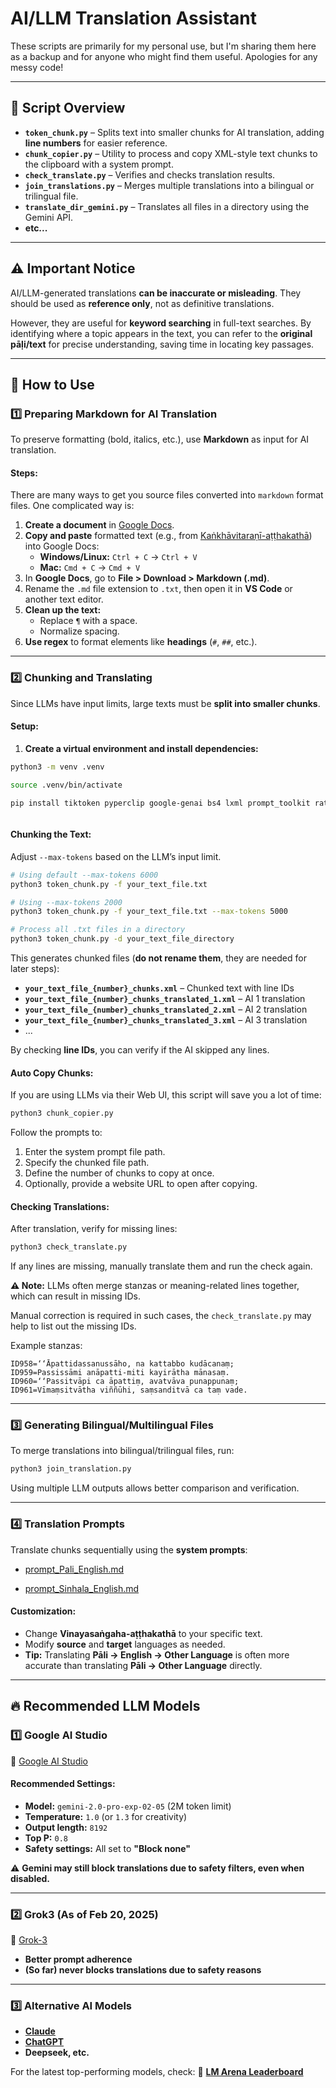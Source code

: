 # AI/LLM Translation Assistant  

These scripts are primarily for my personal use, but I'm sharing them here as a backup and for anyone who might find them useful. Apologies for any messy code!

---

## 📂 Script Overview

- **`token_chunk.py`** – Splits text into smaller chunks for AI translation, adding **line numbers** for easier reference.
- **`chunk_copier.py`** – Utility to process and copy XML-style text chunks to the clipboard with a system prompt.
- **`check_translate.py`** – Verifies and checks translation results.
- **`join_translations.py`** – Merges multiple translations into a bilingual or trilingual file.
- **`translate_dir_gemini.py`** – Translates all files in a directory using the Gemini API.
- **etc...**

---

## ⚠ Important Notice

AI/LLM-generated translations **can be inaccurate or misleading**. They should be used as **reference only**, not as definitive translations.

However, they are useful for **keyword searching** in full-text searches. By identifying where a topic appears in the text, you can refer to the **original pāḷi/text** for precise understanding, saving time in locating key passages.

---

## 🚀 How to Use

### 1️⃣ Preparing Markdown for AI Translation

To preserve formatting (bold, italics, etc.), use **Markdown** as input for AI translation.

#### Steps:

There are many ways to get you source files converted into `markdown` format files. One complicated way is:

1. **Create a document** in [Google Docs](https://docs.google.com/).
2. **Copy and paste** formatted text (e.g., from [Kaṅkhāvitaraṇī-aṭṭhakathā](https://tipitakapali.org/book/vin04t.nrf)) into Google Docs:
   - **Windows/Linux:** `Ctrl + C` → `Ctrl + V`
   - **Mac:** `Cmd + C` → `Cmd + V`
3. In **Google Docs**, go to **File > Download > Markdown (.md)**.
4. Rename the `.md` file extension to `.txt`, then open it in **VS Code** or another text editor.
5. **Clean up the text:**
   - Replace ` ¶ ` with a space.
   - Normalize spacing.
6. **Use regex** to format elements like **headings** (`#`, `##`, etc.).

---

### 2️⃣ Chunking and Translating

Since LLMs have input limits, large texts must be **split into smaller chunks**.

#### Setup:

1. **Create a virtual environment and install dependencies:**

```bash
python3 -m venv .venv   

source .venv/bin/activate

pip install tiktoken pyperclip google-genai bs4 lxml prompt_toolkit ratelimit pandoc pypandoc unidecode



```

#### Chunking the Text:
Adjust `--max-tokens` based on the LLM’s input limit.

```bash
# Using default --max-tokens 6000
python3 token_chunk.py -f your_text_file.txt

# Using --max-tokens 2000
python3 token_chunk.py -f your_text_file.txt --max-tokens 5000

# Process all .txt files in a directory
python3 token_chunk.py -d your_text_file_directory
```

This generates chunked files (**do not rename them**, they are needed for later steps):

- **`your_text_file_{number}_chunks.xml`** – Chunked text with line IDs
- **`your_text_file_{number}_chunks_translated_1.xml`** – AI 1 translation
- **`your_text_file_{number}_chunks_translated_2.xml`** – AI 2 translation
- **`your_text_file_{number}_chunks_translated_3.xml`** – AI 3 translation
- ...

By checking **line IDs**, you can verify if the AI skipped any lines.

#### Auto Copy Chunks:

If you are using LLMs via their Web UI, this script will save you a lot of time:

```bash
python3 chunk_copier.py
```

Follow the prompts to:
1. Enter the system prompt file path.
2. Specify the chunked file path.
3. Define the number of chunks to copy at once.
4. Optionally, provide a website URL to open after copying.

#### Checking Translations:
After translation, verify for missing lines:

```bash
python3 check_translate.py
```

If any lines are missing, manually translate them and run the check again.

**⚠ Note:** LLMs often merge stanzas or meaning-related lines together, which can result in missing IDs.

Manual correction is required in such cases, the `check_translate.py` may help to list out the missing IDs.

Example stanzas:

```plaintext
ID958=‘‘Āpattidassanussāho, na kattabbo kudācanaṃ;  
ID959=Passissāmi anāpatti-miti kayirātha mānasaṃ.  
ID960=‘‘Passitvāpi ca āpattiṃ, avatvāva punappunaṃ;  
ID961=Vīmaṃsitvātha viññūhi, saṃsanditvā ca taṃ vade.  
```

---

### 3️⃣ Generating Bilingual/Multilingual Files

To merge translations into bilingual/trilingual files, run:

```bash
python3 join_translation.py
```

Using multiple LLM outputs allows better comparison and verification.

---

### 4️⃣ Translation Prompts

Translate chunks sequentially using the **system prompts**:

- [prompt_Pali_English.md](./prompt_Pali_English.md) 
  
- [prompt_Sinhala_English.md](./prompt_Sinhala_English.md)

#### Customization:
- Change **Vinayasaṅgaha-aṭṭhakathā** to your specific text.
- Modify **source** and **target** languages as needed.
- **Tip:** Translating **Pāli → English → Other Language** is often more accurate than translating **Pāli → Other Language** directly.

---

## 🔥 Recommended LLM Models

### 1️⃣ Google AI Studio  
🔗 [Google AI Studio](https://aistudio.google.com/app/prompts/new_chat)

#### Recommended Settings:
- **Model:** `gemini-2.0-pro-exp-02-05` (2M token limit)
- **Temperature:** `1.0` (or `1.3` for creativity)
- **Output length:** `8192`
- **Top P:** `0.8`
- **Safety settings:** All set to **"Block none"**

⚠ **Gemini may still block translations due to safety filters, even when disabled.**

---

### 2️⃣ Grok3 (As of Feb 20, 2025)  
🔗 [Grok-3](https://grok.com/)

- **Better prompt adherence**
- **(So far) never blocks translations due to safety reasons**

---

### 3️⃣ Alternative AI Models

- **[Claude](https://claude.ai/chats)**
- **[ChatGPT](https://chatgpt.com/)**
- **Deepseek, etc.**

For the latest top-performing models, check:
🔗 **[LM Arena Leaderboard](https://lmarena.ai/?leaderboard)**

